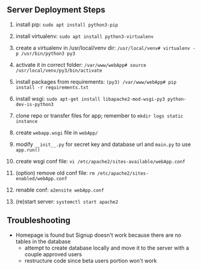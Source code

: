 ## Server Deployment Steps

1. install pip: `sudo apt install python3-pip`
2. install virtualenv: `sudo apt install python3-virtualenv`
3. create a virtualenv in /usr/local/venv dir: `/usr/local/venv# virtualenv -p /usr/bin/python3 py3`
4. activate it in correct folder: `/var/www/webApp# source /usr/local/venv/py3/bin/activate`
5. install packages from requirements: `(py3) /var/www/webApp# pip install -r requirements.txt`
6. install wsgi: `sudo apt-get install libapache2-mod-wsgi-py3 python-dev-is-python3`

1. clone repo or transfer files for app; remember to `mkdir logs static instance`
2. create `webapp.wsgi` file in `webApp/`
3. modify `__init__.py` for secret key and database url and `main.py` to use `app.run()`
4. create wsgi conf file: `vi /etc/apache2/sites-available/webApp.conf`
5. (option) remove old conf file: `rm /etc/apache2/sites-enabled/webApp.conf`
6. renable conf: `a2ensite webApp.conf`
7. (re)start server: `systemctl start apache2`

## Troubleshooting
- Homepage is found but Signup doesn't work because there are no tables in the database
    + attempt to create database locally and move it to the server with a couple approved users
    + restructure code since beta users portion won't work

